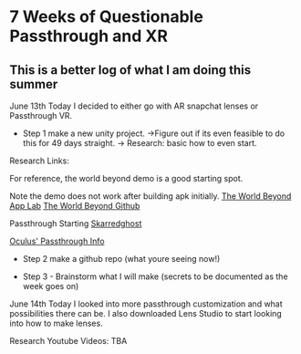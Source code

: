 # 7 Weeks of Questionable Passthrough and XR

## This is a better log of what I am doing this summer

June 13th 
Today I decided to either go with AR snapchat lenses or Passthrough VR.

- Step 1 make a new unity project.
    ->Figure out if its even feasible to do this for 49 days straight.
    -> Research: basic how to even start.

Research Links:

For reference, the world beyond demo is a good starting spot.

Note the demo does not work after building apk initially.
[The World Beyond App Lab](https://www.oculus.com/experiences/quest/4873390506111025)
[The World Beyond Github](https://github.com/oculus-samples/Unity-TheWorldBeyond)


Passthrough Starting [Skarredghost](https://skarredghost.com/2021/10/01/how-to-passthrough-ar-oculus-quest-unity/#:~:text=To%20do%20that%20you%20have%20to%20add%20in,the%20passthrough%20as%20a%20special%20OVROverlay%20at%20runtime.)


[Oculus' Passthrough Info](https://developer.oculus.com/documentation/unity/unity-passthrough/)



- Step 2 make a github repo 
    (what youre seeing now!)
    
- Step 3 - Brainstorm what I will make
(secrets to be documented as the week goes on)

June 14th
Today I looked into more passthrough customization and what possibilities there can be.
I also downloaded Lens Studio to start looking into how to make lenses.

Research Youtube Videos:
TBA

